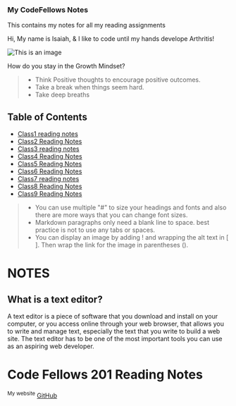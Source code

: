 ### My CodeFellows Notes
This contains my notes for all my reading assignments

Hi, My name is Isaiah, & I like to code until my hands develope Arthritis!

![This is an image](https://scontent-dfw5-1.xx.fbcdn.net/v/t39.30808-6/256588915_110231701472309_4073553894103611591_n.jpg?_nc_cat=111&ccb=1-7&_nc_sid=8bfeb9&_nc_ohc=i2-oE7fIWf8AX-GmjY3&_nc_ht=scontent-dfw5-1.xx&oh=00_AT-93w8U6IzK94MhLawKbqhZRkmecKKScBM_ba3C2v7wMA&oe=63120EFF)



How do you stay in the Growth Mindset?
>- Think Positive thoughts to encourage positive outcomes.
>- Take a break when things seem hard.
>- Take deep breaths


## Table of Contents
- [Class1 reading notes](class1.md)
- [Class2 Reading Notes](class2.md)
- [Class3 reading notes](class3.md)
- [Class4 Reading Notes](class4.md)
- [Class5 Reading Notes](class5.md)
- [Class6 Reading Notes](class6.md)
- [Class7 reading notes](class7.md)
- [Class8 Reading Notes](class8.md)
- [Class9 Reading Notes](class9.md)




>- You can use multiple "#" to size your headings and fonts and also there are more ways that you can change font sizes.
>- Markdown paragraphs only need a blank line to space. best practice is not to use any tabs or spaces.
>- You can display an image by adding ! and wrapping the alt text in [ ]. Then wrap the link for the image in parentheses ().



# NOTES
## What is a text editor?
A text editor is a piece of software that you download and install on
your computer, or you access online through your web browser, that
allows you to write and manage text, especially the text that you write
to build a web site. The text editor has to be one of the most
important tools you can use as an aspiring web developer.

# Code Fellows 201 Reading Notes



<sup>My website</sup> [GitHub](https://codinglean.github.io/reading-notes/)




